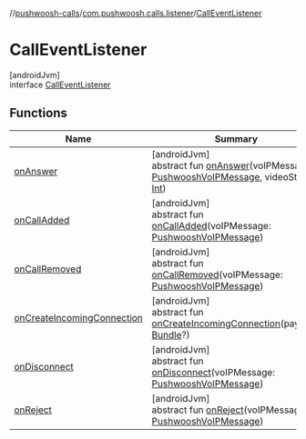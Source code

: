 //[pushwoosh-calls](../../../index.md)/[com.pushwoosh.calls.listener](../index.md)/[CallEventListener](index.md)

# CallEventListener

[androidJvm]\
interface [CallEventListener](index.md)

## Functions

| Name | Summary |
|---|---|
| [onAnswer](on-answer.md) | [androidJvm]<br>abstract fun [onAnswer](on-answer.md)(voIPMessage: [PushwooshVoIPMessage](../../com.pushwoosh.calls/-pushwoosh-vo-i-p-message/index.md), videoState: [Int](https://kotlinlang.org/api/latest/jvm/stdlib/kotlin-stdlib/kotlin/-int/index.html)) |
| [onCallAdded](on-call-added.md) | [androidJvm]<br>abstract fun [onCallAdded](on-call-added.md)(voIPMessage: [PushwooshVoIPMessage](../../com.pushwoosh.calls/-pushwoosh-vo-i-p-message/index.md)) |
| [onCallRemoved](on-call-removed.md) | [androidJvm]<br>abstract fun [onCallRemoved](on-call-removed.md)(voIPMessage: [PushwooshVoIPMessage](../../com.pushwoosh.calls/-pushwoosh-vo-i-p-message/index.md)) |
| [onCreateIncomingConnection](on-create-incoming-connection.md) | [androidJvm]<br>abstract fun [onCreateIncomingConnection](on-create-incoming-connection.md)(payload: [Bundle](https://developer.android.com/reference/kotlin/android/os/Bundle.html)?) |
| [onDisconnect](on-disconnect.md) | [androidJvm]<br>abstract fun [onDisconnect](on-disconnect.md)(voIPMessage: [PushwooshVoIPMessage](../../com.pushwoosh.calls/-pushwoosh-vo-i-p-message/index.md)) |
| [onReject](on-reject.md) | [androidJvm]<br>abstract fun [onReject](on-reject.md)(voIPMessage: [PushwooshVoIPMessage](../../com.pushwoosh.calls/-pushwoosh-vo-i-p-message/index.md)) |
